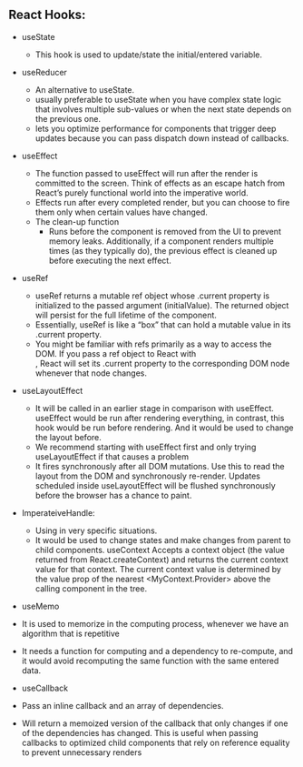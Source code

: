 ## React Hooks:
* useState
  * This hook is used to update/state the initial/entered variable.

* useReducer
  * An alternative to useState.
  * usually preferable to useState when you have complex state logic that involves multiple sub-values or when the next state depends on the previous one.
  * lets you optimize performance for components that trigger deep updates because you can pass dispatch down instead of callbacks.

* useEffect
  * The function passed to useEffect will run after the render is committed to the screen. Think of effects as an escape hatch from React’s purely functional world into the imperative world.
  * Effects run after every completed render, but you can choose to fire them only when certain values have changed.
  * The clean-up function
     * Runs before the component is removed from the UI to prevent memory leaks. Additionally, if a component renders multiple times (as they typically do), the previous effect is cleaned up before executing the next effect.
* useRef
  * useRef returns a mutable ref object whose .current property is initialized to the passed argument (initialValue). The returned object will persist for the full lifetime of the component.
  * Essentially, useRef is like a “box” that can hold a mutable value in its .current property.
  * You might be familiar with refs primarily as a way to access the DOM. If you pass a ref object to React with <div ref={myRef} />, React will set its .current property to the corresponding DOM node whenever that node changes.

* useLayoutEffect
  * It will be called in an earlier stage in comparison with useEffect.
useEffect would be run after rendering everything, in contrast, this hook would be run before rendering. And it would be used to change the layout before.
  * We recommend starting with useEffect first and only trying useLayoutEffect if that causes a problem
  * It fires synchronously after all DOM mutations. Use this to read the layout from the DOM and synchronously re-render. Updates scheduled inside useLayoutEffect will be flushed synchronously before the browser has a chance to paint.

* ImperateiveHandle:
  * Using in very specific situations.
  * It would be used to change states and make changes from parent to child components.
useContext
Accepts a context object (the value returned from React.createContext) and returns the current context value for that context. The current context value is determined by the value prop of the nearest <MyContext.Provider> above the calling component in the tree.
 
* useMemo
 * It is used to memorize in the computing process, whenever we have an algorithm that is repetitive 
 * It needs a function for computing and a dependency to re-compute, and it would avoid recomputing the same function with the same entered data.

* useCallback
 * Pass an inline callback and an array of dependencies.
 * Will return a memoized version of the callback that only changes if one of the dependencies has changed. This is useful when passing callbacks to optimized child components that rely on reference equality to prevent unnecessary renders 
